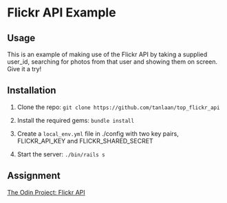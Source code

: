 # Flickr API Example

## Usage

This is an example of making use of the Flickr API by taking a supplied user_id, searching for photos from that user and showing them on screen. Give it a try!

## Installation
1. Clone the repo: `git clone https://github.com/tanlaan/top_flickr_api`

2. Install the required gems: `bundle install`

3. Create a `local_env.yml` file in ./config with two key pairs, FLICKR_API_KEY and FLICKR_SHARED_SECRET
4. Start the server: `./bin/rails s`

## Assignment
[The Odin Project: Flickr API](https://www.theodinproject.com/lessons/ruby-on-rails-flickr-api)